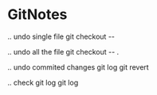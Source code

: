 # GitNotes

.. undo single file
git checkout -- <filename>


.. undo all the file
git checkout -- .


.. undo commited changes
git log 
git revert <paste commit id>


.. check git log
git log
